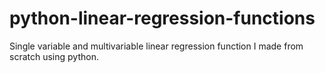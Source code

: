 # python-linear-regression-functions
Single variable and multivariable linear regression function I made from scratch using python.
